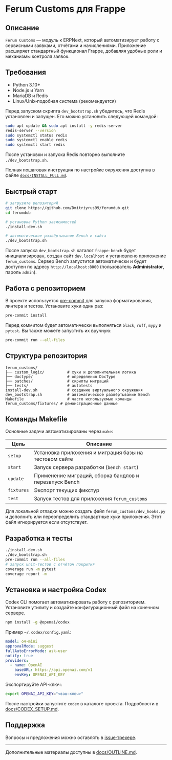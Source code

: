 # Ferum Customs для Frappe

## Описание

`Ferum Customs` — модуль к ERPNext, который автоматизирует работу с сервисными заявками, отчётами и начислениями. Приложение расширяет стандартный функционал Frappe, добавляя удобные роли и механизмы контроля заявок.

## Требования

* Python 3.10+
* Node.js и Yarn
* MariaDB и Redis
* Linux/Unix‑подобная система (рекомендуется)

Перед запуском скрипта `dev_bootstrap.sh` убедитесь, что Redis установлен и запущен. Его можно установить следующей командой:

```bash
sudo apt update && sudo apt install -y redis-server
redis-server --version
sudo systemctl status redis
sudo systemctl enable redis
sudo systemctl start redis
```

После установки и запуска Redis повторно выполните `./dev_bootstrap.sh`.

Полная пошаговая инструкция по настройке окружения доступна в файле
[`docs/INSTALL_FULL.md`](docs/INSTALL_FULL.md).

## Быстрый старт

```bash
# загрузите репозиторий
git clone https://github.com/Dmitriyrus99/ferumdub.git
cd ferumdub

# установка Python зависимостей
./install-dev.sh

# автоматическое развёртывание Bench и сайта
./dev_bootstrap.sh
```

После запуска `dev_bootstrap.sh` каталог `frappe-bench` будет инициализирован,
создан сайт `dev.localhost` и установлено приложение `ferum_customs`. Сервер
Bench запустится автоматически и будет доступен по адресу
`http://localhost:8000` (пользователь **Administrator**, пароль `admin`).

## Работа с репозиторием

В проекте используется [pre-commit](https://pre-commit.com/) для запуска форматирования, линтера и тестов. Установите хуки один раз:

```bash
pre-commit install
```

Перед коммитом будет автоматически выполняться `black`, `ruff`, `mypy` и `pytest`. Вы также можете запустить их вручную:

```bash
pre-commit run --all-files
```

## Структура репозитория

```
ferum_customs/
├── custom_logic/          # хуки и дополнительная логика
├── doctype/               # определения DocType
├── patches/               # скрипты миграций
├── tests/                 # autotests
install-dev.sh             # создание виртуального окружения
dev_bootstrap.sh           # автоматическое развёртывание Bench
Makefile                   # часто используемые команды
ferum_customs/fixtures/ # демонстрационные данные
```

## Команды Makefile

Основные задачи автоматизированы через `make`:

| Цель      | Описание                                                  |
|-----------|-----------------------------------------------------------|
| `setup`   | Установка приложения и миграция базы на тестовом сайте    |
| `start`   | Запуск сервера разработки (`bench start`)                 |
| `update`  | Применение миграций, сборка бандлов и перезапуск Bench    |
| `fixtures`| Экспорт текущих фикстур                                   |
| `test`    | Запуск тестов для приложения `ferum_customs`              |

Для локальной отладки можно создать файл `ferum_customs/dev_hooks.py` и
дополнить или переопределить стандартные хуки приложения. Этот файл игнорируется
если отсутствует.

## Разработка и тесты

```bash
./install-dev.sh
./dev_bootstrap.sh
pre-commit run --all-files
# запуск unit-тестов с отчётом покрытия
coverage run -m pytest
coverage report -m
```

## Установка и настройка Codex

Codex CLI помогает автоматизировать работу с репозиторием. Установите утилиту и создайте конфигурационный файл на конечном сервере.

```bash
npm install -g @openai/codex
```

Пример `~/.codex/config.yaml`:

```yaml
model: o4-mini
approvalMode: suggest
fullAutoErrorMode: ask-user
notify: true
providers:
  - name: OpenAI
    baseURL: https://api.openai.com/v1
    envKey: OPENAI_API_KEY
```

Экспортируйте API-ключ:

```bash
export OPENAI_API_KEY="<ваш-ключ>"
```

После настройки запустите `codex` в каталоге проекта. Подробности в [docs/CODEX_SETUP.md](docs/CODEX_SETUP.md).
## Поддержка

Вопросы и предложения можно оставлять в [issue‑трекере](https://github.com/Dmitriyrus99/ferumdub/issues).

---
Дополнительные материалы доступны в [docs/OUTLINE.md](docs/OUTLINE.md).
